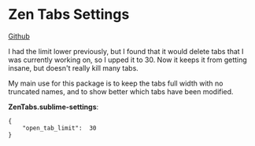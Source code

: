# Zen Tabs Settings

[Github](https://github.com/travmik/ZenTabs)

I had the limit lower previously, but I found that it would delete tabs that I was currently working on, so I upped it to 30. Now it keeps it from getting insane, but doesn't really kill many tabs.

My main use for this package is to keep the tabs full width with no truncated names, and to show better which tabs have been modified.

**ZenTabs.sublime-settings**:

```
{
    "open_tab_limit":  30
}
```
